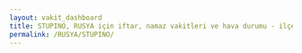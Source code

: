 ```yaml
---
layout: vakit_dashboard
title: STUPINO, RUSYA için iftar, namaz vakitleri ve hava durumu - ilçe/eyalet seç
permalink: /RUSYA/STUPINO/
---
```


<script type="text/javascript">
  var GLOBAL_COUNTRY = 'RUSYA';
  var GLOBAL_CITY = 'STUPINO';
  var GLOBAL_STATE = '';
  var lat = 72;
  var lon = 21;
</script>
